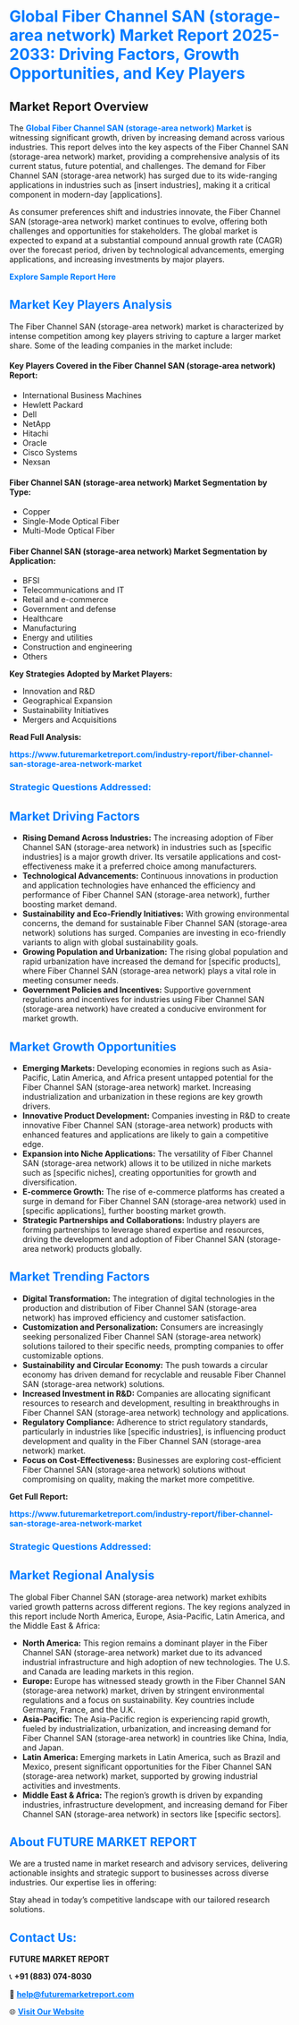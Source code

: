 <h1 style="color: #007BFF;">Global Fiber Channel SAN (storage-area network) Market Report 2025-2033: Driving Factors, Growth Opportunities, and Key Players</h1>

<section id="overview">
<h2>Market Report Overview</h2>
<p>The <a href="https://www.futuremarketreport.com/industry-report/fiber-channel-san-storage-area-network-market" style="color: #007BFF; text-decoration: none;"><strong>Global Fiber Channel SAN (storage-area network) Market</strong></a> is witnessing significant growth, driven by increasing demand across various industries. This report delves into the key aspects of the Fiber Channel SAN (storage-area network) market, providing a comprehensive analysis of its current status, future potential, and challenges. The demand for Fiber Channel SAN (storage-area network) has surged due to its wide-ranging applications in industries such as [insert industries], making it a critical component in modern-day [applications].</p>
<p>As consumer preferences shift and industries innovate, the Fiber Channel SAN (storage-area network) market continues to evolve, offering both challenges and opportunities for stakeholders. The global market is expected to expand at a substantial compound annual growth rate (CAGR) over the forecast period, driven by technological advancements, emerging applications, and increasing investments by major players.</p>
</section>

<section id="overview">
<p><a href="https://www.futuremarketreport.com/request-sample/reportId=61580" style="color: #007BFF; text-decoration: none;"><strong>Explore Sample Report Here</strong></a></p>
</section>

<section id="key-players">
<h2 style="color: #007BFF;">Market Key Players Analysis</h2>
<p>The Fiber Channel SAN (storage-area network) market is characterized by intense competition among key players striving to capture a larger market share. Some of the leading companies in the market include:</p>
<h4>Key Players Covered in the Fiber Channel SAN (storage-area network) Report:</h4>
<ul><li>International Business Machines</li><li>Hewlett Packard</li><li>Dell</li><li>NetApp</li><li>Hitachi</li><li>Oracle</li><li>Cisco Systems</li><li>Nexsan</li></ul>
<h4>Fiber Channel SAN (storage-area network) Market Segmentation by Type:</h4>
<ul><li>Copper</li><li>Single-Mode Optical Fiber</li><li>Multi-Mode Optical Fiber</li></ul>

<h4>Fiber Channel SAN (storage-area network) Market Segmentation by Application:</h4>
<ul><li>BFSI</li><li>Telecommunications and IT</li><li>Retail and e-commerce</li><li>Government and defense</li><li>Healthcare</li><li>Manufacturing</li><li>Energy and utilities</li><li>Construction and engineering</li><li>Others</li></ul>
<p><strong>Key Strategies Adopted by Market Players:</strong></p>
<ul>
<li>Innovation and R&D</li>
<li>Geographical Expansion</li>
<li>Sustainability Initiatives</li>
<li>Mergers and Acquisitions</li>
</ul>
</section>

<section>
<p><strong>Read Full Analysis: </strong></p><a href="https://www.futuremarketreport.com/industry-report/fiber-channel-san-storage-area-network-market" style="color: #007BFF; text-decoration: none;"><strong>https://www.futuremarketreport.com/industry-report/fiber-channel-san-storage-area-network-market</strong></a>
<h3 style="color: #007BFF;">Strategic Questions Addressed:</h3>
</section>

<section id="driving-factors">
<h2 style="color: #007BFF;">Market Driving Factors</h2>
<ul>
<li><strong>Rising Demand Across Industries:</strong> The increasing adoption of Fiber Channel SAN (storage-area network) in industries such as [specific industries] is a major growth driver. Its versatile applications and cost-effectiveness make it a preferred choice among manufacturers.</li>
<li><strong>Technological Advancements:</strong> Continuous innovations in production and application technologies have enhanced the efficiency and performance of Fiber Channel SAN (storage-area network), further boosting market demand.</li>
<li><strong>Sustainability and Eco-Friendly Initiatives:</strong> With growing environmental concerns, the demand for sustainable Fiber Channel SAN (storage-area network) solutions has surged. Companies are investing in eco-friendly variants to align with global sustainability goals.</li>
<li><strong>Growing Population and Urbanization:</strong> The rising global population and rapid urbanization have increased the demand for [specific products], where Fiber Channel SAN (storage-area network) plays a vital role in meeting consumer needs.</li>
<li><strong>Government Policies and Incentives:</strong> Supportive government regulations and incentives for industries using Fiber Channel SAN (storage-area network) have created a conducive environment for market growth.</li>
</ul>
</section>

<section id="growth-opportunities">
<h2 style="color: #007BFF;">Market Growth Opportunities</h2>
<ul>
<li><strong>Emerging Markets:</strong> Developing economies in regions such as Asia-Pacific, Latin America, and Africa present untapped potential for the Fiber Channel SAN (storage-area network) market. Increasing industrialization and urbanization in these regions are key growth drivers.</li>
<li><strong>Innovative Product Development:</strong> Companies investing in R&D to create innovative Fiber Channel SAN (storage-area network) products with enhanced features and applications are likely to gain a competitive edge.</li>
<li><strong>Expansion into Niche Applications:</strong> The versatility of Fiber Channel SAN (storage-area network) allows it to be utilized in niche markets such as [specific niches], creating opportunities for growth and diversification.</li>
<li><strong>E-commerce Growth:</strong> The rise of e-commerce platforms has created a surge in demand for Fiber Channel SAN (storage-area network) used in [specific applications], further boosting market growth.</li>
<li><strong>Strategic Partnerships and Collaborations:</strong> Industry players are forming partnerships to leverage shared expertise and resources, driving the development and adoption of Fiber Channel SAN (storage-area network) products globally.</li>
</ul>
</section>

<section id="trending-factors">
<h2 style="color: #007BFF;">Market Trending Factors</h2>
<ul>
<li><strong>Digital Transformation:</strong> The integration of digital technologies in the production and distribution of Fiber Channel SAN (storage-area network) has improved efficiency and customer satisfaction.</li>
<li><strong>Customization and Personalization:</strong> Consumers are increasingly seeking personalized Fiber Channel SAN (storage-area network) solutions tailored to their specific needs, prompting companies to offer customizable options.</li>
<li><strong>Sustainability and Circular Economy:</strong> The push towards a circular economy has driven demand for recyclable and reusable Fiber Channel SAN (storage-area network) solutions.</li>
<li><strong>Increased Investment in R&D:</strong> Companies are allocating significant resources to research and development, resulting in breakthroughs in Fiber Channel SAN (storage-area network) technology and applications.</li>
<li><strong>Regulatory Compliance:</strong> Adherence to strict regulatory standards, particularly in industries like [specific industries], is influencing product development and quality in the Fiber Channel SAN (storage-area network) market.</li>
<li><strong>Focus on Cost-Effectiveness:</strong> Businesses are exploring cost-efficient Fiber Channel SAN (storage-area network) solutions without compromising on quality, making the market more competitive.</li>
</ul>
</section>

<section>
<p><strong>Get Full Report: </strong></p><a href="https://www.futuremarketreport.com/industry-report/fiber-channel-san-storage-area-network-market" style="color: #007BFF; text-decoration: none;"><strong>https://www.futuremarketreport.com/industry-report/fiber-channel-san-storage-area-network-market</strong></a>
<h3 style="color: #007BFF;">Strategic Questions Addressed:</h3>
</section>


<section id="regional-analysis">
<h2 style="color: #007BFF;">Market Regional Analysis</h2>
<p>The global Fiber Channel SAN (storage-area network) market exhibits varied growth patterns across different regions. The key regions analyzed in this report include North America, Europe, Asia-Pacific, Latin America, and the Middle East & Africa:</p>
<ul>
<li><strong>North America:</strong> This region remains a dominant player in the Fiber Channel SAN (storage-area network) market due to its advanced industrial infrastructure and high adoption of new technologies. The U.S. and Canada are leading markets in this region.</li>
<li><strong>Europe:</strong> Europe has witnessed steady growth in the Fiber Channel SAN (storage-area network) market, driven by stringent environmental regulations and a focus on sustainability. Key countries include Germany, France, and the U.K.</li>
<li><strong>Asia-Pacific:</strong> The Asia-Pacific region is experiencing rapid growth, fueled by industrialization, urbanization, and increasing demand for Fiber Channel SAN (storage-area network) in countries like China, India, and Japan.</li>
<li><strong>Latin America:</strong> Emerging markets in Latin America, such as Brazil and Mexico, present significant opportunities for the Fiber Channel SAN (storage-area network) market, supported by growing industrial activities and investments.</li>
<li><strong>Middle East & Africa:</strong> The region’s growth is driven by expanding industries, infrastructure development, and increasing demand for Fiber Channel SAN (storage-area network) in sectors like [specific sectors].</li>
</ul>
</section>

<footer>
<h2 style="color: #007BFF;">About FUTURE MARKET REPORT</h2>
<p>We are a trusted name in market research and advisory services, delivering actionable insights and strategic support to businesses across diverse industries. Our expertise lies in offering:</p>

<p>Stay ahead in today’s competitive landscape with our tailored research solutions.</p>

<h2 style="color: #007BFF;">Contact Us:</h2>
<p><strong>FUTURE MARKET REPORT</strong></p>
<p>📞 <strong>+91 (883) 074-8030</strong></p>
<p>📧 <strong><a href="mailto:help@futuremarketreport.com" style="color: #007BFF;">help@futuremarketreport.com</a></strong></p>
<p>🌐 <strong><a href="https://www.futuremarketreport.com/" style="color: #007BFF;">Visit Our Website</a></strong></p>
</footer>